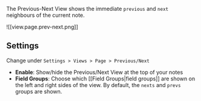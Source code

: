 The Previous-Next View shows the immediate `previous` and `next` neighbours of the current note.

![[view.page.prev-next.png]]

## Settings

Change under `Settings > Views > Page > Previous/Next`

- **Enable**: Show/hide the Previous/Next View at the top of your notes
- **Field Groups**: Choose which [[Field Groups|field groups]] are shown on the left and right sides of the view. By default, the `nexts` and `prevs` groups are shown.
